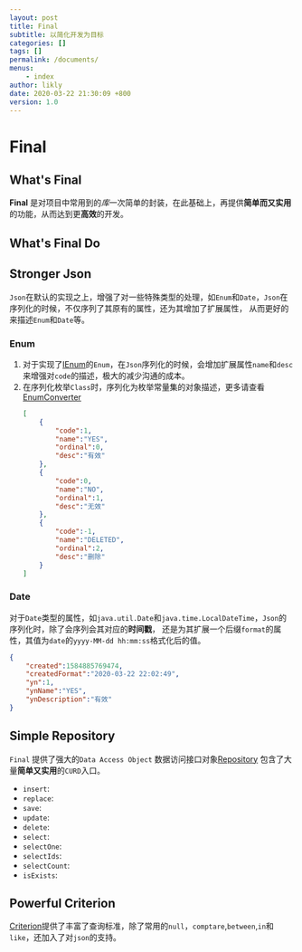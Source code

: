 ```yaml
---
layout: post
title: Final
subtitle: 以简化开发为目标
categories: []
tags: []
permalink: /documents/
menus:
    - index
author: likly
date: 2020-03-22 21:30:09 +800
version: 1.0
---
```


# Final

## What's Final

**Final** 是对项目中常用到的*库*一次简单的封装，在此基础上，再提供**简单而又实用**的功能，从而达到更**高效**的开发。

## What's Final Do



## Stronger Json

`Json`在默认的实现之上，增强了对一些特殊类型的处理，如`Enum`和`Date`，`Json`在序列化的时候，不仅序列了其原有的属性，还为其增加了扩展属性，
从而更好的来描述`Enum`和`Date`等。

### Enum

1. 对于实现了[IEnum](pages/_documents/data/enum.md)的`Enum`，在`Json`序列化的时候，会增加扩展属性`name`和`desc`来增强对`code`的描述，极大的减少沟通的成本。
2. 在序列化枚举`Class`时，序列化为枚举常量集的对象描述，更多请查看[EnumConverter](data/converter/enum-converter.md)
    ```json
    [
        {
            "code":1,
            "name":"YES",
            "ordinal":0,
            "desc":"有效"
        },
        {
            "code":0,
            "name":"NO",
            "ordinal":1,
            "desc":"无效"
        },
        {
            "code":-1,
            "name":"DELETED",
            "ordinal":2,
            "desc":"删除"
        }
    ]
    ```

### Date

对于`Date`类型的属性，如`java.util.Date`和`java.time.LocalDateTime`，`Json`的序列化时，除了会序列会其对应的**时间戳**，
还是为其扩展一个后缀`format`的属性，其值为`date`的`yyyy-MM-dd hh:mm:ss`格式化后的值。

```json
{
    "created":1584885769474,
    "createdFormat":"2020-03-22 22:02:49",
    "yn":1,
    "ynName":"YES",
    "ynDescription":"有效"
}
```

## Simple Repository

`Final` 提供了强大的`Data Access Object` 数据访问接口对象[Repository](/final-data/final-data-context/src/main/java/org/finalframework/data/repository/Repository.java) 
包含了大量**简单又实用**的`CURD`入口。

* `insert`: 
* `replace`: 
* `save`: 
* `update`: 
* `delete`: 
* `select`: 
* `selectOne`: 
* `selectIds`: 
* `selectCount`: 
* `isExists`: 

## Powerful Criterion

[Criterion](pages/_documents/data/criterion.md)提供了丰富了查询标准，除了常用的`null`，`comptare`,`between`,`in`和`like`，还加入了对`json`的支持。